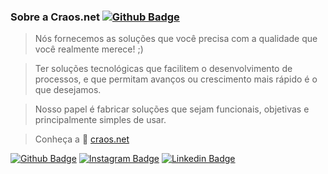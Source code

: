 ### Sobre a Craos.net  [![Github Badge](https://img.shields.io/github/followers/craos?label=Craos.net&style=social)](https://github.com/Craos/craos)
> Nós fornecemos as soluções que você precisa com a qualidade que você realmente merece! ;)

> Ter soluções tecnológicas que facilitem o desenvolvimento de processos, e que permitam avanços ou crescimento mais rápido é o que desejamos.

> Nosso papel é fabricar soluções que sejam funcionais, objetivas e principalmente simples de usar.

> Conheça a :rocket: [craos.net](https://craos.net)

[![Github Badge](https://img.shields.io/github/followers/craos?label=Craos.net&style=social)](https://github.com/Craos/craos) [![Instagram Badge](https://img.shields.io/badge/craosnet-C13584?style=flat-square&labelColor=C13584&logo=instagram&logoColor=white&link=https://www.instagram.com/craosnet/)](https://www.instagram.com/craosnet/) [![Linkedin Badge](https://img.shields.io/badge/craosnet-blue?style=flat-square&logo=Linkedin&logoColor=white&link=https://www.linkedin.com/company/craosnet)](https://www.linkedin.com/company/64257429/)
